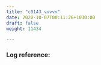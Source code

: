 ```yaml
---
title: "c0143_vvvvv"
date: 2020-10-07T00:11:26+1010:00
draft: false
weight: 11434

---
```


### Log reference: <no value>

```
